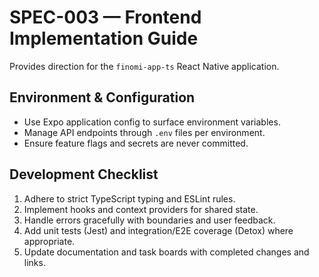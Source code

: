 # SPEC-003 — Frontend Implementation Guide

Provides direction for the `finomi-app-ts` React Native application.

## Environment & Configuration
- Use Expo application config to surface environment variables.
- Manage API endpoints through `.env` files per environment.
- Ensure feature flags and secrets are never committed.

## Development Checklist
1. Adhere to strict TypeScript typing and ESLint rules.
2. Implement hooks and context providers for shared state.
3. Handle errors gracefully with boundaries and user feedback.
4. Add unit tests (Jest) and integration/E2E coverage (Detox) where appropriate.
5. Update documentation and task boards with completed changes and links.
